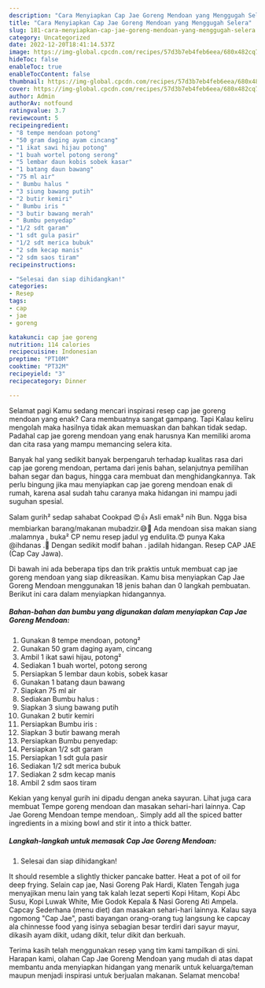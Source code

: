```yaml
---
description: "Cara Menyiapkan Cap Jae Goreng Mendoan yang Menggugah Selera"
title: "Cara Menyiapkan Cap Jae Goreng Mendoan yang Menggugah Selera"
slug: 181-cara-menyiapkan-cap-jae-goreng-mendoan-yang-menggugah-selera
category: Uncategorized
date: 2022-12-20T18:41:14.537Z
image: https://img-global.cpcdn.com/recipes/57d3b7eb4feb6eea/680x482cq70/cap-jae-goreng-mendoan-foto-resep-utama.jpg
hideToc: false
enableToc: true
enableTocContent: false
thumbnail: https://img-global.cpcdn.com/recipes/57d3b7eb4feb6eea/680x482cq70/cap-jae-goreng-mendoan-foto-resep-utama.jpg
cover: https://img-global.cpcdn.com/recipes/57d3b7eb4feb6eea/680x482cq70/cap-jae-goreng-mendoan-foto-resep-utama.jpg
author: Admin
authorAv: notfound
ratingvalue: 3.7
reviewcount: 5
recipeingredient:
- "8 tempe mendoan potong"
- "50 gram daging ayam cincang"
- "1 ikat sawi hijau potong"
- "1 buah wortel potong serong"
- "5 lembar daun kobis sobek kasar"
- "1 batang daun bawang"
- "75 ml air"
- " Bumbu halus "
- "3 siung bawang putih"
- "2 butir kemiri"
- " Bumbu iris "
- "3 butir bawang merah"
- " Bumbu penyedap"
- "1/2 sdt garam"
- "1 sdt gula pasir"
- "1/2 sdt merica bubuk"
- "2 sdm kecap manis"
- "2 sdm saos tiram"
recipeinstructions:

- "Selesai dan siap dihidangkan!"
categories:
- Resep
tags:
- cap
- jae
- goreng

katakunci: cap jae goreng 
nutrition: 114 calories
recipecuisine: Indonesian
preptime: "PT10M"
cooktime: "PT32M"
recipeyield: "3"
recipecategory: Dinner

---
```



Selamat pagi Kamu sedang mencari inspirasi resep cap jae goreng mendoan yang enak? Cara membuatnya sangat gampang. Tapi Kalau keliru mengolah maka hasilnya tidak akan memuaskan dan bahkan tidak sedap. Padahal cap jae goreng mendoan yang enak harusnya Kan memiliki aroma dan cita rasa yang mampu memancing selera kita.


Banyak hal yang sedikit banyak berpengaruh terhadap kualitas rasa dari cap jae goreng mendoan, pertama dari jenis bahan, selanjutnya pemilihan bahan segar dan bagus, hingga cara membuat dan menghidangkannya. Tak perlu bingung jika mau menyiapkan cap jae goreng mendoan enak di rumah, karena asal sudah tahu caranya maka hidangan ini mampu jadi suguhan spesial.

Salam gurih² sedap sahabat Cookpad 😍👍 Asli emak² nih Bun. Ngga bisa membiarkan barang/makanan mubadzir.😅🤭 Ada mendoan sisa makan siang .malamnya , buka² CP nemu resep jadul yg endulita.😍 punya Kaka @ihdanas .🙏 Dengan sedikit modif bahan . jadilah hidangan. Resep CAP JAE (Cap Cay Jawa).


Di bawah ini ada beberapa tips dan trik praktis untuk membuat cap jae goreng mendoan yang siap dikreasikan. Kamu bisa menyiapkan Cap Jae Goreng Mendoan menggunakan 18 jenis bahan dan 0 langkah pembuatan. Berikut ini cara dalam menyiapkan hidangannya.

<!--inarticleads1-->

##### Bahan-bahan dan bumbu yang digunakan dalam menyiapkan Cap Jae Goreng Mendoan:

1. Gunakan 8 tempe mendoan, potong²
1. Gunakan 50 gram daging ayam, cincang
1. Ambil 1 ikat sawi hijau, potong²
1. Sediakan 1 buah wortel, potong serong
1. Persiapkan 5 lembar daun kobis, sobek kasar
1. Gunakan 1 batang daun bawang
1. Siapkan 75 ml air
1. Sediakan  Bumbu halus :
1. Siapkan 3 siung bawang putih
1. Gunakan 2 butir kemiri
1. Persiapkan  Bumbu iris :
1. Siapkan 3 butir bawang merah
1. Persiapkan  Bumbu penyedap:
1. Persiapkan 1/2 sdt garam
1. Persiapkan 1 sdt gula pasir
1. Sediakan 1/2 sdt merica bubuk
1. Sediakan 2 sdm kecap manis
1. Ambil 2 sdm saos tiram


Kekian yang kenyal gurih ini dipadu dengan aneka sayuran. Lihat juga cara membuat Tempe goreng mendoan dan masakan sehari-hari lainnya. Cap Jae Goreng Mendoan tempe mendoan,. Simply add all the spiced batter ingredients in a mixing bowl and stir it into a thick batter. 

<!--inarticleads2-->

##### Langkah-langkah untuk memasak Cap Jae Goreng Mendoan:


1. Selesai dan siap dihidangkan!

It should resemble a slightly thicker pancake batter. Heat a pot of oil for deep frying. Selain cap jae, Nasi Goreng Pak Hardi, Klaten Tengah juga menyajikan menu lain yang tak kalah lezat seperti Kopi Hitam, Kopi Abc Susu, Kopi Luwak White, Mie Godok Kepala &amp; Nasi Goreng Ati Ampela. Capcay Sederhana (menu diet) dan masakan sehari-hari lainnya. Kalau saya ngomong &#34;Cap Jae&#34;, pasti bayangan orang-orang tug langsung ke capcay ala chinnesse food yang isinya sebagian besar terdiri dari sayur mayur, dikasih ayam dikit, udang dikit, telur dikit dan berkuah. 

Terima kasih telah menggunakan resep yang tim kami tampilkan di sini. Harapan kami, olahan Cap Jae Goreng Mendoan yang mudah di atas dapat membantu anda menyiapkan hidangan yang menarik untuk keluarga/teman maupun menjadi inspirasi untuk berjualan makanan. Selamat mencoba!
